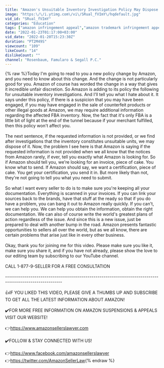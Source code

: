 ```yaml
---
title: "Amazon's Unsuitable Inventory Investigation Policy May Dispose or Withhold Seller Inventory"
image: "https:\/\/i.ytimg.com\/vi\/SRual_fVImY\/hqdefault.jpg"
vid_id: "SRual_fVImY"
categories: "Education"
tags: ["amazon infringement appeal","amazon trademark infringement appeal","amazon copyright violation"]
date: "2022-01-23T01:17:00+03:00"
vid_date: "2022-01-20T15:23:30Z"
duration: "PT2M49S"
viewcount: "109"
likeCount: "14"
dislikeCount: ""
channel: "Rosenbaum, Famularo & Segall P.C."
---
```

{% raw %}Today I'm going to read to you a new policy change by Amazon, and you need to know about this change. And the change is not particularly good for you. Amazon of course has worded the change in a way that gives it incredible unfair discretion. So Amazon is adding to its policy the following for unsuitable inventory investigations. And I'll tell you what I hate about it. It says under this policy, if there is a suspicion that you may have been engaged, if you may have engaged in the sale of counterfeit products or other illegal goods at Amazon, we may require additional information regarding the affected FBA inventory. Now, the fact that it's only FBA is a little bit of light at the end of the tunnel because if your merchant fulfilled, then this policy won't affect you.<br /><br />The next sentence, if the requested information is not provided, or we find after investigations that the inventory constitutes unsuitable units, we may dispose of it. Now, the problem I see here is that Amazon is saying if the requested information is not provided when we all know that the notices from Amazon rarely, if ever, tell you exactly what Amazon is looking for. So if Amazon should tell you, we're looking for an invoice, piece of cake. You know what to send. If Amazon should say, we want a certification, piece of cake. You get your certification, you send it in. But more likely than not, they're not going to tell you what you need to submit.<br /><br />So what I want every seller to do is to make sure you're keeping all your documentation. Everything is scanned in your invoices. If you can link your sources back to the brands, have that stuff at the ready so that if you do have a problem, you can bang it out to Amazon really quickly. If you can't, we can help you. We can help you obtain the information, obtain the right documentation. We can also of course write the world's greatest plans of action regardless of the issue. And since this is a new issue, just be prepared to deal with another bump in the road. Amazon presents fantastic opportunities to sellers all over the world, but as we all know, there are certain problems that arise just like in every other business.<br /><br />Okay, thank you for joining me for this video. Please make sure you like it, make sure you share it, and if you have not already, please show the love to our editing team by subscribing to our YouTube channel.<br /><br />CALL 1-877-9-SELLER FOR A FREE CONSULTATION<br /><br />-----------------------------------------------------------------------------------------------------------<br /><br />👍IF YOU LIKED THIS VIDEO, PLEASE GIVE A THUMBS UP AND SUBSCRIBE TO GET ALL THE LATEST INFORMATION ABOUT AMAZON!<br /><br />✔️FOR MORE FREE INFORMATION ON AMAZON SUSPENSIONS &amp; APPEALS VISIT OUR WEBSITE!<br /><br />👉<a rel="nofollow" target="blank" href="https://www.amazonsellerslawyer.com">https://www.amazonsellerslawyer.com</a><br /><br />✔️FOLLOW &amp; STAY CONNECTED WITH US!<br /><br />👉<a rel="nofollow" target="blank" href="https://www.facebook.com/amazonsellerslawyer">https://www.facebook.com/amazonsellerslawyer</a><br />👉<a rel="nofollow" target="blank" href="https://twitter.com/AmazonSellerLaw">https://twitter.com/AmazonSellerLaw</a>{% endraw %}
